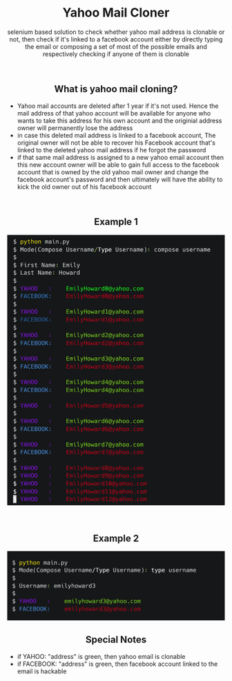 <div align="center">

# Yahoo Mail Cloner
</div>
<div align="center">
<p>

selenium based solution to check whether yahoo mail address is clonable or not, then check if it's linked to a facebook account either by directly typing the email or composing a set of most of the possible emails and respectively checking if anyone of them is clonable

</p>
</div>

&nbsp; &nbsp; &nbsp; &nbsp; &nbsp; &nbsp; &nbsp; &nbsp; &nbsp; &nbsp; &nbsp; &nbsp; 
<div align="center" >

## What is yahoo mail cloning?
</div>

<div>
<p>

- Yahoo mail accounts are deleted after 1 year if it's not used. Hence the mail address of that yahoo account will be available for anyone who wants to take this address for his own account and the originial address owner will permanently lose the address
-  in case this deleted mail address is linked to a facebook account, The original owner will not be able to recover his Facebook account that's linked to the deleted yahoo mail address if he forgot the password
-  if that same mail address is assigned to a new yahoo email account then this new account owner will be able to gain full access to the facebook account that is owned by the old yahoo mail owner and change the facebook account's password and then ultimately will have the ability to kick the old owner out of his facebook account

</p>
</div>

&nbsp; &nbsp; &nbsp; &nbsp; &nbsp; &nbsp; &nbsp; &nbsp; &nbsp;  

<div align="center" >

## Example 1
</div>
<img src="static/carbon1.png"></img>

&nbsp; &nbsp; &nbsp; &nbsp; &nbsp; &nbsp; &nbsp; &nbsp; &nbsp;

<div align="center">

## Example 2
</div>

<img src="static/carbon2.png"></img>

<div align="center">

## Special Notes
</div>

<p>

- if YAHOO: "address" is green, then yahoo email is clonable
- if FACEBOOK: "address" is green, then facebook account linked to the email is hackable 
</p>









